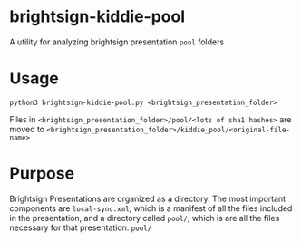 brightsign-kiddie-pool
======================

A utility for analyzing brightsign presentation `pool` folders

# Usage
`python3 brightsign-kiddie-pool.py <brightsign_presentation_folder>`

Files in `<brightsign_presentation_folder>/pool/<lots of sha1 hashes>` are moved to `<brightsign_presentation_folder>/kiddie_pool/<original-file-name>`

# Purpose
Brightsign Presentations are organized as a directory. The most important components are `local-sync.xml`, which is a manifest of all the files included in the presentation, and a directory called `pool/`, which is are all the files necessary for that presentation. `pool/` 
